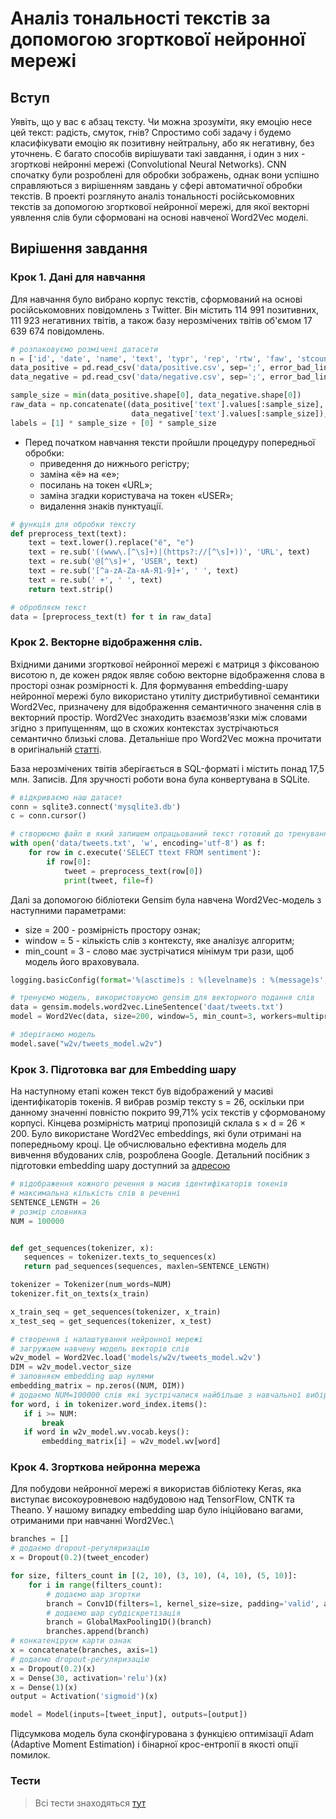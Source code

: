# Аналіз тональності текстів за допомогою згорткової нейронної мережі
## Вступ
Уявіть, що у вас є абзац тексту. Чи можна зрозуміти, яку емоцію несе цей текст: радість, смуток, гнів? Спростимо собі задачу і будемо класифікувати емоцію як позитивну нейтральну, або як негативну, без уточнень. Є багато способів вирішувати такі завдання, і один з них - згорткові нейронні мережі (Convolutional Neural Networks). CNN спочатку були розроблені для обробки зображень, однак вони успішно справляються з вирішенням завдань у сфері автоматичної обробки текстів. В проекті розглянуто аналіз тональності російськомовних текстів за допомогою згорткової нейронної мережі, для якої векторні уявлення слів були сформовані на основі навченої Word2Vec моделі.
## Вирішення завдання
### Крок 1. Дані для навчання
Для навчання було вибрано корпус текстів, сформований на основі російськомовних повідомлень з Twitter. Він містить 114 991 позитивних, 111 923 негативних твітів, а також базу нерозмічених твітів об'ємом 17 639 674 повідомлень.
```python
# розпаковуємо розмічені датасети
n = ['id', 'date', 'name', 'text', 'typr', 'rep', 'rtw', 'faw', 'stcount', 'foll', 'frien', 'listcount']
data_positive = pd.read_csv('data/positive.csv', sep=';', error_bad_lines=False, names=n, usecols=['text'])
data_negative = pd.read_csv('data/negative.csv', sep=';', error_bad_lines=False, names=n, usecols=['text'])

sample_size = min(data_positive.shape[0], data_negative.shape[0])
raw_data = np.concatenate((data_positive['text'].values[:sample_size],
                           data_negative['text'].values[:sample_size]), axis=0)
labels = [1] * sample_size + [0] * sample_size
```
* Перед початком навчання тексти пройшли процедуру попередньої обробки:
  * приведення до нижнього регістру;
  * заміна «ё» на «е»;
  * посилань на токен «URL»;
  * заміна згадки користувача на токен «USER»;
  * видалення знаків пунктуації.
```python
# функція для обробки тексту
def preprocess_text(text):
    text = text.lower().replace("ё", "е")
    text = re.sub('((www\.[^\s]+)|(https?://[^\s]+))', 'URL', text)
    text = re.sub('@[^\s]+', 'USER', text)
    text = re.sub('[^a-zA-Zа-яА-Я1-9]+', ' ', text)
    text = re.sub(' +', ' ', text)
    return text.strip()

# обробляєм текст
data = [preprocess_text(t) for t in raw_data]
```


### Крок 2. Векторне відображення слів.
Вхідними даними згорткової нейронної мережі є матриця з фіксованою висотою n, де кожен рядок являє собою векторне відображення слова в просторі ознак розмірності k. Для формування embedding-шару нейронної мережі було використано утиліту дистрибутивної семантики Word2Vec, призначену для відображення семантичного значення слів в векторний простір. Word2Vec знаходить взаємозв'язки між словами згідно з припущенням, що в схожих контекстах зустрічаються семантично близькі слова. Детальніше про Word2Vec можна прочитати в оригінальній [статті](https://papers.nips.cc/paper/2013/file/9aa42b31882ec039965f3c4923ce901b-Paper.pdf).

База нерозмічених твітів зберігається в SQL-форматі і містить понад 17,5 млн. Записів. Для зручності роботи вона була конвертувана в SQLite.
```python
# відкриваємо наш датасет
conn = sqlite3.connect('mysqlite3.db')
c = conn.cursor()

# створюємо файл в який запишем опрацьований текст готовий до тренування
with open('data/tweets.txt', 'w', encoding='utf-8') as f:
    for row in c.execute('SELECT ttext FROM sentiment'):
        if row[0]:
            tweet = preprocess_text(row[0])
            print(tweet, file=f)
 ```
Далі за допомогою бібліотеки Gensim була навчена Word2Vec-модель з наступними параметрами:

* size = 200 - розмірність простору ознак;
* window = 5 - кількість слів з контексту, яке аналізує алгоритм;
* min_count = 3 - слово має зустрічатися мінімум три рази, щоб модель його враховувала.
```python
logging.basicConfig(format='%(asctime)s : %(levelname)s : %(message)s', level=logging.INFO)

# тренуємо модель, використовуємо gensim для векторного подання слів
data = gensim.models.word2vec.LineSentence('daat/tweets.txt')
model = Word2Vec(data, size=200, window=5, min_count=3, workers=multiprocessing.cpu_count())

# зберігаємо модель
model.save("w2v/tweets_model.w2v")
 ```
 ### Крок 3. Підготовка ваг для Embedding шару
 На наступному етапі кожен текст був відображений у масиві ідентифікаторів токенів. Я вибрав розмір тексту s = 26, оскільки при данному значенні повністю покрито 99,71% усіх текстів у сформованому корпусі.  Кінцева розмірність матриці пропозицій склала s × d = 26 × 200.
 Було використане Word2Vec embeddings, які були отримані на попередньому кроці. Це обчислювально ефективна модель для вивчення вбудованих слів, розроблена Google. Детальний посібник з підготовки embedding шару доступний за [адресою](https://blog.keras.io/using-pre-trained-word-embeddings-in-a-keras-model.html)
 
 ```python
 # відображення кожного речення в масив ідентифікаторів токенів
# максимальна кількість слів в реченні
SENTENCE_LENGTH = 26
# розмір словника
NUM = 100000


def get_sequences(tokenizer, x):
    sequences = tokenizer.texts_to_sequences(x)
    return pad_sequences(sequences, maxlen=SENTENCE_LENGTH)

tokenizer = Tokenizer(num_words=NUM)
tokenizer.fit_on_texts(x_train)

x_train_seq = get_sequences(tokenizer, x_train)
x_test_seq = get_sequences(tokenizer, x_test)

# створення і налаштування нейронної мережі
# загружаем навчену модель векторів слів
w2v_model = Word2Vec.load('models/w2v/tweets_model.w2v')
DIM = w2v_model.vector_size
# заповняєм embedding шар нулями
embedding_matrix = np.zeros((NUM, DIM))
# додаємо NUM=100000 слів які зустрічалися найбільше з навчальної вибірки в embedding шар
for word, i in tokenizer.word_index.items():
    if i >= NUM:
        break
    if word in w2v_model.wv.vocab.keys():
        embedding_matrix[i] = w2v_model.wv[word]

 ```
### Крок 4. Згорткова нейронна мережа
Для побудови нейронної мережі я використав бібліотеку Keras, яка виступає високоуровневою надбудовою над TensorFlow, CNTK та Theano. У нашому випадку embedding шар було ініційовано вагами, отриманими при навчанні Word2Vec.\
```python
branches = []
# додаємо dropout-регуляризацію
x = Dropout(0.2)(tweet_encoder)

for size, filters_count in [(2, 10), (3, 10), (4, 10), (5, 10)]:
    for i in range(filters_count):
        # додаємо шар згортки
        branch = Conv1D(filters=1, kernel_size=size, padding='valid', activation='relu')(x)
        # додаємо шар субдіскретізація
        branch = GlobalMaxPooling1D()(branch)
        branches.append(branch)
# конкатеніруєм карти ознак
x = concatenate(branches, axis=1)
# додаємо dropout-регуляризацію
x = Dropout(0.2)(x)
x = Dense(30, activation='relu')(x)
x = Dense(1)(x)
output = Activation('sigmoid')(x)

model = Model(inputs=[tweet_input], outputs=[output])
 ```
 Підсумкова модель була сконфігурована з функцією оптимізації Adam (Adaptive Moment Estimation) і бінарної крос-ентропії в якості опції помилок.
 ### Тести

>Всі тести знаходяться [тут](../tests/test.md)
